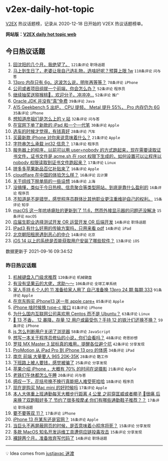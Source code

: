 # v2ex-daily-hot-topic

[V2EX](https://www.v2ex.com/) 热议话题榜，记录从 2020-12-18 日开始的 V2EX 热议话题榜单。

**网站版：[V2EX daily hot topic web](https://boojack.github.io/v2ex-daily-hot-topic-web/)**

## 今日热议话题

<!-- TODAY BEGIN -->

1. [回沈阳的几个月，我绝望了。](https://www.v2ex.com/t/802248) `121条评论` `职场话题`
1. [马上到生日了，老婆让我自己选礼物，选啥好呢？预算上限 1w](https://www.v2ex.com/t/802188) `110条评论` `问与答`
1. [13pro 内存只有 6g，这波怎么说，明年再等等？](https://www.v2ex.com/t/802169) `78条评论` `iPhone`
1. [公司或者项目组就一个前端，你会怎么办？](https://www.v2ex.com/t/802206) `52条评论` `程序员`
1. [继续抽奖送猕猴桃🥝，欢迎分子，冲冲冲...](https://www.v2ex.com/t/802233) `52条评论` `推广`
1. [Oracle JDK 并没有“真”免费](https://www.v2ex.com/t/802200) `39条评论` `Java`
1. [A15 Geekbench 5 出炉， CPU 提频， Metal 提升 55%， Pro 内存仍为 6G](https://www.v2ex.com/t/802173) `35条评论` `iPhone`
1. [想知道彦祖们是怎么上的 v 站](https://www.v2ex.com/t/802184) `32条评论` `问与答`
1. [在官网下单了新款的 iPad 和一个一代笔](https://www.v2ex.com/t/802180) `30条评论` `Apple`
1. [选车的时候才觉得，有钱真好](https://www.v2ex.com/t/802307) `28条评论` `汽车`
1. [买最新款 iPhone 对你来说意味着什么？](https://www.v2ex.com/t/802318) `21条评论` `Apple`
1. [字符串怎么承载 int32 信息？](https://www.v2ex.com/t/802322) `17条评论` `程序员`
1. [服务器上的程序，以前可以用 user=nobody 的方式跑起来，现在需要读取证书文件，证书文件是 acme.sh 在 root 权限下生成的，如何设置可以让程序以 nobody 权限读取到证书文件跑起来？](https://www.v2ex.com/t/802263) `17条评论` `Linux`
1. [拼多多苹果新品百亿补贴来了](https://www.v2ex.com/t/802300) `16条评论` `Apple`
1. [cloudflare 在中国的体验怎么样？](https://www.v2ex.com/t/802284) `16条评论` `云计算`
1. [关于组线下脱单局的一些设想](https://www.v2ex.com/t/802249) `16条评论` `上海`
1. [没搞懂，类似于今日热榜、信息聚合等类型网站，到底是靠什么盈利的](https://www.v2ex.com/t/802194) `16条评论` `程序员`
1. [不知道是不是错觉，感觉程序员群体比其他职业更注重维护自己的权利。](https://www.v2ex.com/t/802260) `15条评论` `知乎`
1. [macOS 这一年吭哧瘪肚的更新到了 11.6，然而外接显示器的问题还没解决](https://www.v2ex.com/t/802234) `15条评论` `macOS`
1. [应届生职业选择测试开发 OR 运营开发 OR 后端开发](https://www.v2ex.com/t/802267) `14条评论` `职场话题`
1. [IPad3 有什么好用的传输方案吗，只用来看 pdf](https://www.v2ex.com/t/802240) `14条评论` `iPad`
1. [北京朝阳租房遇到恶心的中介](https://www.v2ex.com/t/802231) `14条评论` `北京`
1. [iOS 14 以上的系统是否能获取用户安装了哪些软件？](https://www.v2ex.com/t/802272) `13条评论` `iOS`

数据更新于 2021-09-16 09:34:52

<!-- TODAY END -->

### 昨日热议话题

<!-- YESTERDAY BEGIN -->

1. [机械键盘入门级求推荐](https://www.v2ex.com/t/801896) `120条评论` `机械键盘`
1. [有没有坚果云的大佬，求助～～](https://www.v2ex.com/t/801937) `106条评论` `全球工单系统`
1. [家人手持 6 个人的 11 准备给家人用了 自己准备换 13pro 24 期 每期 333](https://www.v2ex.com/t/801914) `91条评论` `Apple`
1. [在京东购买 iPhone13 送一年 apple care+](https://www.v2ex.com/t/801902) `85条评论` `Apple`
1. [iPhone 啥时候换 type-c 接口](https://www.v2ex.com/t/801918) `81条评论` `iPhone`
1. [为什么国内互联网公司喜欢用 Centos 而不是 Ubuntu？](https://www.v2ex.com/t/802052) `63条评论` `Linux`
1. [📱 13 不香， 12 暴降，存量 12 用户或最受伤？手持 12 的铁汁们还换不换？](https://www.v2ex.com/t/802011) `59条评论` `iPhone`
1. [js 怎么判断用户关闭了浏览器](https://www.v2ex.com/t/801913) `58条评论` `JavaScript`
1. [想写一本关于程序员修仙的小说，你们会看吗？](https://www.v2ex.com/t/802036) `48条评论` `奇思妙想`
1. [罗技 MX Master 3 鼠标真的难用，提醒各位避个坑](https://www.v2ex.com/t/801972) `42条评论` `分享发现`
1. [ProMotion 从 iPad Pro 到 iPhone 13 pro 的体感](https://www.v2ex.com/t/802039) `34条评论` `iPad`
1. [南京 前端 大量要人 965 20K-35K](https://www.v2ex.com/t/802016) `28条评论` `酷工作`
1. [下班路上被人要钱，感觉被骗了](https://www.v2ex.com/t/802119) `25条评论` `分享发现`
1. [苹果介绍 iPhone ，大概有 70% 的时间在说摄影](https://www.v2ex.com/t/802129) `21条评论` `Apple`
1. [老铁们午休都怎么午睡](https://www.v2ex.com/t/802010) `20条评论` `问与答`
1. [感叹一下，花括号换不换行真能把人难受死哈哈](https://www.v2ex.com/t/801982) `18条评论` `程序员`
1. [现在是购买 Mac mini 的好时候吗](https://www.v2ex.com/t/802108) `17条评论` `Apple`
1. [本人大体重上班通勤每天大概步行距离 4 公里 之前穿匡威或者椰子 🦶很痛 后来换了双跑鞋好多了 节约了很多按摩💰 你们有哪些通勤鞋子推荐？？](https://www.v2ex.com/t/802074) `17条评论` `职场话题`
1. [要不要等双 11？](https://www.v2ex.com/t/802071) `17条评论` `iPhone`
1. [iPhone 13 在某东还是官网？](https://www.v2ex.com/t/802103) `16条评论` `Apple`
1. [当巨头不再屏蔽网页的时候，是否意味着小程序将死？](https://www.v2ex.com/t/802122) `15条评论` `分享发现`
1. [多款 MacOS 知名开发运维工具遭供应链投毒攻击](https://www.v2ex.com/t/802120) `15条评论` `分享发现`
1. [裸辞两个月，准备放弃写代码了](https://www.v2ex.com/t/802136) `14条评论` `职场话题`

<!-- YESTERDAY END -->

---

💡 Idea comes from [justjavac 迷渡](https://github.com/justjavac/)
